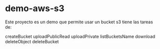 # demo-aws-s3

Este proyecto es un demo que permite usar un bucket s3 tiene las tareas de:

createBucket
uploadPublicRead
uploadPrivate
listBucketsName
download
deleteObject
deleteBucket
